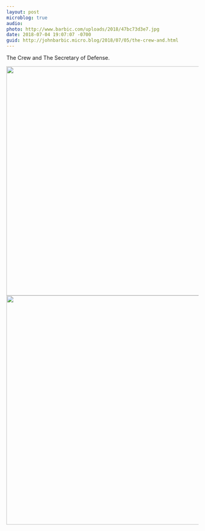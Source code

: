 ```yaml
---
layout: post
microblog: true
audio: 
photo: http://www.barbic.com/uploads/2018/47bc73d3e7.jpg
date: 2018-07-04 19:07:07 -0700
guid: http://johnbarbic.micro.blog/2018/07/05/the-crew-and.html
---
```

The Crew and The Secretary of Defense.

<img src="http://www.barbic.com/uploads/2018/1a04ad4323.jpg" width="600" height="600" /><img src="http://www.barbic.com/uploads/2018/47bc73d3e7.jpg" width="600" height="600" />
